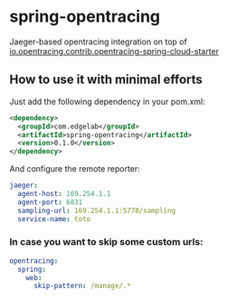 # spring-opentracing

Jaeger-based opentracing integration on top of [io.opentracing.contrib.opentracing-spring-cloud-starter](https://github.com/opentracing-contrib/java-spring-cloud)

## How to use it with minimal efforts

Just add the following dependency in your pom.xml:

```xml
<dependency>
  <groupId>com.edgelab</groupId>
  <artifactId>spring-opentracing</artifactId>
  <version>0.1.0</version>
</dependency>
```

And configure the remote reporter:

```yaml
jaeger:
  agent-host: 169.254.1.1
  agent-port: 6831
  sampling-url: 169.254.1.1:5778/sampling
  service-name: toto
```

### In case you want to skip some custom urls:

```yaml
opentracing:
  spring:
    web:
      skip-pattern: /manage/.*
```
